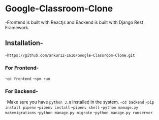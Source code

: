 # Google-Classroom-Clone
-Frontend is built with Reactjs and Backend is built with Django Rest Framework.
## Installation-
-`https://github.com/ankur12-1610/Google-Classroom-Clone.git`
### For Frontend-
-`cd frontend`
-`npm run`
### For Backend-
-Make sure you have `python 3.8` installed in the system.
-`cd backend`
-`pip install pipenv`
-`pipenv install`
-`pipenv shell`
-`python manage.py makemigrations`
-`python manage.py migrate`
-`python manage.py runserver`

